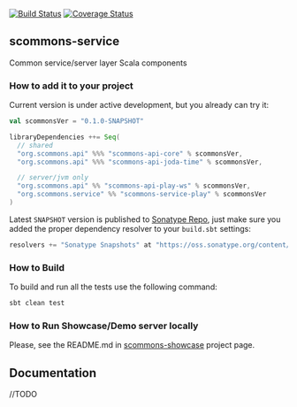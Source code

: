 
[![Build Status](https://travis-ci.org/scommons/scommons-service.svg?branch=master)](https://travis-ci.org/scommons/scommons-service)
[![Coverage Status](https://coveralls.io/repos/github/scommons/scommons-service/badge.svg?branch=master)](https://coveralls.io/github/scommons/scommons-service?branch=master)

## scommons-service
Common service/server layer Scala components

### How to add it to your project

Current version is under active development, but you already can try it:
```scala
val scommonsVer = "0.1.0-SNAPSHOT"

libraryDependencies ++= Seq(
  // shared
  "org.scommons.api" %%% "scommons-api-core" % scommonsVer,
  "org.scommons.api" %%% "scommons-api-joda-time" % scommonsVer,

  // server/jvm only
  "org.scommons.api" %% "scommons-api-play-ws" % scommonsVer,
  "org.scommons.service" %% "scommons-service-play" % scommonsVer
)
```

Latest `SNAPSHOT` version is published to [Sonatype Repo](https://oss.sonatype.org/content/repositories/snapshots/org/scommons/), just make sure you added
the proper dependency resolver to your `build.sbt` settings:
```scala
resolvers += "Sonatype Snapshots" at "https://oss.sonatype.org/content/repositories/snapshots/"
```

### How to Build

To build and run all the tests use the following command:
```bash
sbt clean test
```

### How to Run Showcase/Demo server locally

Please, see the README.md in [scommons-showcase](https://github.com/scommons/scommons-showcase) project page.


## Documentation

//TODO
